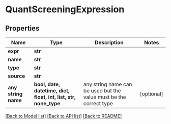 # QuantScreeningExpression


## Properties
Name | Type | Description | Notes
------------ | ------------- | ------------- | -------------
**expr** | **str** |  | 
**name** | **str** |  | 
**type** | **str** |  | 
**source** | **str** |  | 
**any string name** | **bool, date, datetime, dict, float, int, list, str, none_type** | any string name can be used but the value must be the correct type | [optional]

[[Back to Model list]](../README.md#documentation-for-models) [[Back to API list]](../README.md#documentation-for-api-endpoints) [[Back to README]](../README.md)


